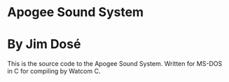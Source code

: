 # Apogee Sound System
# By Jim Dosé

This is the source code to the Apogee Sound System.
Written for MS-DOS in C for compiling by Watcom C.
